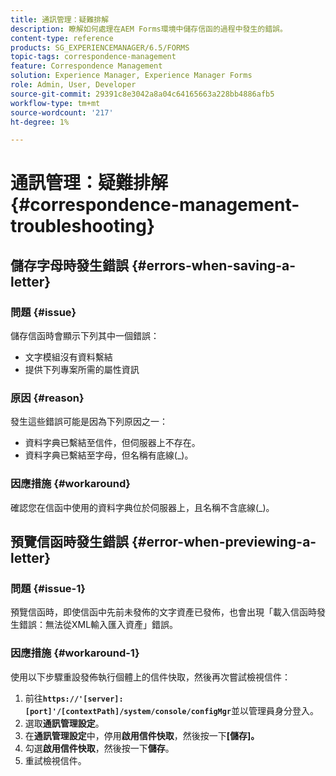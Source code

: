 ```yaml
---
title: 通訊管理：疑難排解
description: 瞭解如何處理在AEM Forms環境中儲存信函的過程中發生的錯誤。
content-type: reference
products: SG_EXPERIENCEMANAGER/6.5/FORMS
topic-tags: correspondence-management
feature: Correspondence Management
solution: Experience Manager, Experience Manager Forms
role: Admin, User, Developer
source-git-commit: 29391c8e3042a8a04c64165663a228bb4886afb5
workflow-type: tm+mt
source-wordcount: '217'
ht-degree: 1%

---
```


# 通訊管理：疑難排解 {#correspondence-management-troubleshooting}

## 儲存字母時發生錯誤 {#errors-when-saving-a-letter}

### 問題 {#issue}

儲存信函時會顯示下列其中一個錯誤：

* 文字模組沒有資料繫結
* 提供下列專案所需的屬性資訊

### 原因 {#reason}

發生這些錯誤可能是因為下列原因之一：

* 資料字典已繫結至信件，但伺服器上不存在。
* 資料字典已繫結至字母，但名稱有底線(_)。

### 因應措施 {#workaround}

確認您在信函中使用的資料字典位於伺服器上，且名稱不含底線(_)。

## 預覽信函時發生錯誤 {#error-when-previewing-a-letter}

### 問題 {#issue-1}

預覽信函時，即使信函中先前未發佈的文字資產已發佈，也會出現「載入信函時發生錯誤：無法從XML輸入匯入資產」錯誤。

### 因應措施 {#workaround-1}

使用以下步驟重設發佈執行個體上的信件快取，然後再次嘗試檢視信件：

1. 前往&#x200B;**`https://'[server]:[port]'/[contextPath]/system/console/configMgr`**&#x200B;並以管理員身分登入。
1. 選取&#x200B;**通訊管理設定**。
1. 在&#x200B;**通訊管理設定**&#x200B;中，停用&#x200B;**啟用信件快取**，然後按一下&#x200B;**[儲存]。**
1. 勾選&#x200B;**啟用信件快取**，然後按一下&#x200B;**儲存**。
1. 重試檢視信件。
